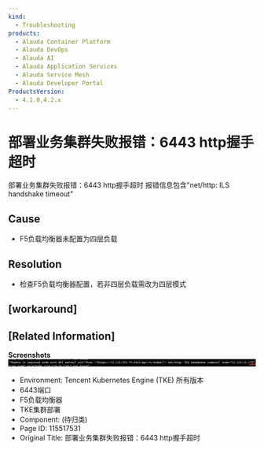 ```yaml
---
kind:
  - Troubleshooting
products:
  - Alauda Container Platform
  - Alauda DevOps
  - Alauda AI
  - Alauda Application Services
  - Alauda Service Mesh
  - Alauda Developer Portal
ProductsVersion:
  - 4.1.0,4.2.x
---
```

<!-- A type of document that involves encountering a fault, diagnosing it, performing root cause analysis, and providing solutions. -->

# 部署业务集群失败报错：6443 http握手超时

部署业务集群失败报错：6443 http握手超时 报错信息包含"net/http: ILS handshake timeout"

## Cause
- F5负载均衡器未配置为四层负载

## Resolution
- 检查F5负载均衡器配置，若非四层负载需改为四层模式

## [workaround]

## [Related Information]
**Screenshots**
![](assets/bu-shu-ye-wu-ji-qun-shi-bai-bao-cuo-6443-httpwo-shou-chao-shi/image2022-5-16_16-41-17.png)
- Environment: Tencent Kubernetes Engine (TKE) 所有版本
- 6443端口
- F5负载均衡器
- TKE集群部署
- Component: (待归类)
- Page ID: 115517531
- Original Title: 部署业务集群失败报错：6443 http握手超时
